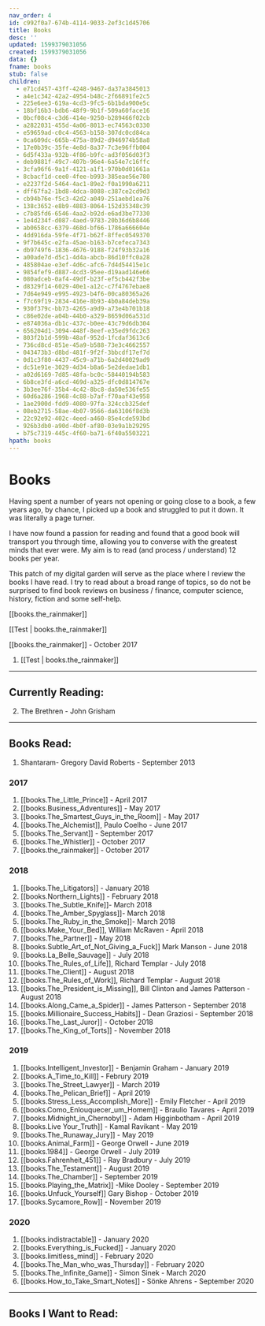 ```yaml
---
nav_order: 4
id: c992f0a7-674b-4114-9033-2ef3c1d45706
title: Books
desc: ''
updated: 1599379031056
created: 1599379031056
data: {}
fname: books
stub: false
children:
  - e71cd457-43ff-4248-9467-da37a3845013
  - a4e1c342-42a2-4954-b48c-2f66891fe2c5
  - 225e6ee3-619a-4cd3-9fc5-6b1bda900e5c
  - 18bf16b3-bdb6-48f9-9b1f-509a60face16
  - 0bcf08c4-c3d6-414e-9250-b289466f02cb
  - a2822031-455d-4a06-8013-ec74563c0330
  - e59659ad-c0c4-4563-b158-307dc0cd84ca
  - 0ca609dc-665b-475a-89d2-d946974b58a8
  - 17e0b39c-35fe-4e8d-8a37-7c3e96ffb004
  - 6d5f433a-932b-4f86-b9fc-ad3f056d03f3
  - deb9881f-49c7-407b-96e4-6a54e7c16ffc
  - 3cfa96f6-9a1f-4121-a1f1-970b0d01661a
  - 8cbacf1d-cee0-4fee-b993-385eae56e780
  - e2237f2d-5464-4ac1-89e2-f0a1990a6211
  - dff67fa2-1bd8-4dca-8088-c387ce2cd9d3
  - cb94b76e-f5c3-42d2-a049-251aebd1ea76
  - 138c3652-e8b9-4883-8064-152d35348c39
  - c7b85fd6-6546-4aa2-b92d-e6ad3be77330
  - 1e4d234f-d087-4aed-9783-20b36d6b8446
  - ab0658cc-6379-468d-bf66-1786a666604e
  - 4dd916da-59fe-4f71-b62f-8ffec0549370
  - 9f7b645c-e2fa-45ae-b163-b7cefeca7343
  - db9749f6-1836-4676-9188-f24f93b32a16
  - a00ade7d-d5c1-4d4a-abcb-86d10ffc0a28
  - 485804ae-e3ef-4d6c-afc6-7d4d54415e1c
  - 9854fef9-d887-4cd3-95ee-d19aad146e66
  - 080adceb-0af4-49df-b23f-ef5cb442f3be
  - d8329f14-6029-40e1-a12c-c7f4767ebae8
  - 7d64e949-e995-4923-b4f6-00ca80365a26
  - f7c69f19-2834-416e-8b93-4b0a84deb39a
  - 930f379c-bb73-4265-a9d9-a73e4b701b18
  - c86e02de-a04b-44b0-a329-8659d06a531d
  - e874036a-db1c-437c-b0ee-43c79d6db304
  - 656204d1-3094-448f-8eef-e35ed9fdc263
  - 803f2b1d-599b-48af-952d-1fcdaf3613c6
  - 736cd8cd-851e-45a9-b588-73e3c4662557
  - 043473b3-d8bd-481f-9f2f-3bbcdf17ef7d
  - 0d1c3f80-4437-45c9-a71b-6a2d40029ad9
  - dc51e91e-3029-4d34-b8a6-5e2dedae1db1
  - a02d6169-7d85-48fa-bc0c-58440194b583
  - 6b8ce3fd-a6cd-469d-a325-dfc0d814767e
  - 3b3ee76f-35b4-4c42-8bc8-da50e536fe55
  - 60d6a286-1968-4c88-b7af-f70aaf43e958
  - 1ae2900d-fdd9-4080-97fa-324ccb325def
  - 08eb2715-58ae-4b07-9566-da63106f8d3b
  - 22c92e92-402c-4eed-a460-85e4cde593bd
  - 926b3db0-a90d-4b0f-af80-03e9a1b29295
  - b75c7319-445c-4f60-ba71-6f40a5503221
hpath: books
---
```


# Books

Having spent a number of years not opening or going close to a book, a few years ago, by chance, I picked up a book and struggled to put it down. It was literally a page turner.

I have now found a passion for reading and found that a good book will transport you through time, allowing you to converse with the greatest minds that ever were. My aim is to read (and process / understand) 12 books per year.

This patch of my digital garden will serve as the place where I review the books I have read. I try to read about a broad range of topics, so do not be surprised to find book reviews on business / finance, computer science, history, fiction and some self-help. 

[[books.the_rainmaker]]

[[Test | books.the_rainmaker]]

[[books.the_rainmaker]] - October 2017

1. [[Test | books.the_rainmaker]]

--- 
## Currently Reading:

2. The Brethren - John Grisham


--- 
## Books Read:

1. Shantaram- Gregory David Roberts - September 2013

### 2017

1. [[books.The_Little_Prince]] - April 2017
3. [[books.Business_Adventures]] - May 2017
4. [[books.The_Smartest_Guys_in_the_Room]] -  May 2017
5. [[books.The_Alchemist]], Paulo Coelho -  June 2017
6. [[books.The_Servant]] - September 2017
7. [[books.The_Whistler]] - October 2017
8. [[books.the_rainmaker]] - October 2017


### 2018

1. [[books.The_Litigators]] - January 2018
2. [[books.Northern_Lights]] - February 2018
3. [[books.The_Subtle_Knife]]- March 2018
4. [[books.The_Amber_Spyglass]]- March 2018
5. [[books.The_Ruby_in_the_Smoke]]- March 2018
6. [[books.Make_Your_Bed]], William McRaven - April 2018
7. [[books.The_Partner]] - May 2018
8. [[books.Subtle_Art_of_Not_Giving_a_Fuck]] Mark Manson - June 2018
9. [[books.La_Belle_Sauvage]] - July 2018
10. [[books.The_Rules_of_Life]], Richard Templar - July 2018
11. [[books.The_Client]] - August 2018
12. [[books.The_Rules_of_Work]], Richard Templar - August 2018
13. [[books.The_President_is_Missing]], Bill Clinton and James Patterson - August 2018
14. [[books.Along_Came_a_Spider]] - James Patterson - September 2018
15. [[books.Millionaire_Success_Habits]] - Dean Graziosi - September 2018
16. [[books.The_Last_Juror]] - October 2018
17. [[books.The_King_of_Torts]] - November 2018

### 2019

1. [[books.Intelligent_Investor]] - Benjamin Graham - January 2019
2. [[books.A_Time_to_Kill]] - Februry 2019
3. [[books.The_Street_Lawyer]] - March 2019
4. [[books.The_Pelican_Brief]] - April 2019
5. [[books.Stress_Less_Accomplish_More]] - Emily Fletcher - April 2019
6. [[books.Como_Enlouquecer_um_Homem]] - Braulio Tavares - April 2019
7. [[books.Midnight_in_Chernobyl]] - Adam Higginbotham - April 2019
8. [[books.Live Your_Truth]] - Kamal Ravikant - May 2019
9. [[books.The_Runaway_Jury]] - May 2019
10. [[books.Animal_Farm]] - George Orwell - June 2019
11. [[books.1984]] - George Orwell - July 2019
12. [[books.Fahrenheit_451]] - Ray Bradbury - July 2019
13. [[books.The_Testament]] - August 2019
14. [[books.The_Chamber]] - September 2019
15. [[books.Playing_the_Matrix]] -Mike Dooley - September 2019
16. [[books.Unfuck_Yourself]] Gary Bishop - October 2019
17. [[books.Sycamore_Row]] - November 2019

### 2020

1. [[books.indistractable]] - January 2020
2. [[books.Everything_is_Fucked]] - January 2020
3. [[books.limitless_mind]] - February 2020
4. [[books.The_Man_who_was_Thursday]] - February 2020
5. [[books.The_Infinite_Game]] - Simon Sinek - March 2020
6. [[books.How_to_Take_Smart_Notes]] - Sönke Ahrens - September 2020

--- 
## Books I Want to Read: 
